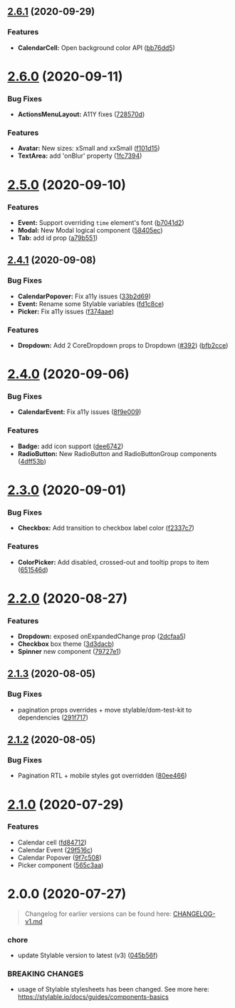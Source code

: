 ## [2.6.1](https://github.com/wix/wix-ui-tpa/compare/v2.6.0...v2.6.1) (2020-09-29)


### Features

* **CalendarCell:** Open background color API ([bb76dd5](https://github.com/wix/wix-ui-tpa/commit/bb76dd55fdabb118f92df9b1c279008c55a91cae))



# [2.6.0](https://github.com/wix/wix-ui-tpa/compare/v2.5.0...v2.6.0) (2020-09-11)


### Bug Fixes

* **ActionsMenuLayout:** A11Y fixes ([728570d](https://github.com/wix/wix-ui-tpa/commit/728570d3e11268a175bed5e084c8c6bcb0dee539))


### Features

* **Avatar:** New sizes: xSmall and xxSmall ([f101d15](https://github.com/wix/wix-ui-tpa/commit/f101d15f3f78759f6ba29bfb1adc14a1e736524a))
* **TextArea:** add 'onBlur' property  ([1fc7394](https://github.com/wix/wix-ui-tpa/commit/1fc7394c5b859c4221eb1361a8e41c3747a3de7a))



# [2.5.0](https://github.com/wix/wix-ui-tpa/compare/v2.4.1...v2.5.0) (2020-09-10)


### Features

* **Event:** Support overriding `time` element's font ([b7041d2](https://github.com/wix/wix-ui-tpa/commit/b7041d2cdffdc26d3c327476a2127edd411a3a81))
* **Modal:** New Modal logical component ([58405ec](https://github.com/wix/wix-ui-tpa/commit/58405ecadc720c66470359f82e1750bab111dd91))
* **Tab:** add id prop ([a79b551](https://github.com/wix/wix-ui-tpa/commit/a79b551a857a71578420b48259e2a4f4e2c9b529))



## [2.4.1](https://github.com/wix/wix-ui-tpa/compare/v2.4.0...v2.4.1) (2020-09-08)


### Bug Fixes

* **CalendarPopover:** Fix a11y issues ([33b2d69](https://github.com/wix/wix-ui-tpa/commit/33b2d69d2c5b52dd3548e156e1fc4f51acc71dba))
* **Event:** Rename some Stylable variables ([fd1c8ce](https://github.com/wix/wix-ui-tpa/commit/fd1c8cecc459efea5df9b45ba5b8b6c7f07180a5))
* **Picker:** Fix a11y issues ([f374aae](https://github.com/wix/wix-ui-tpa/commit/f374aae6747c36648a4162ec8291dc67dc51feb8))


### Features

* **Dropdown:** Add 2 CoreDropdown props to Dropdown ([#392](https://github.com/wix/wix-ui-tpa/issues/392)) ([bfb2cce](https://github.com/wix/wix-ui-tpa/commit/bfb2cced6e9a7bc72f8d90d1a519100ed383aa39))



# [2.4.0](https://github.com/wix/wix-ui-tpa/compare/v2.3.0...v2.4.0) (2020-09-06)


### Bug Fixes

* **CalendarEvent:** Fix a11y issues ([8f9e009](https://github.com/wix/wix-ui-tpa/commit/8f9e009aff62e72df78f077b78a550c8ca7a5168))


### Features

* **Badge:** add icon support ([dee6742](https://github.com/wix/wix-ui-tpa/commit/dee6742bd702c22b8d83f663ff476fe30cc70dcb))
* **RadioButton:** New RadioButton and RadioButtonGroup components ([4dff53b](https://github.com/wix/wix-ui-tpa/commit/4dff53bd987bc27f11298beb0e634c0234e36675))



# [2.3.0](https://github.com/wix/wix-ui-tpa/compare/v2.2.1...v2.3.0) (2020-09-01)


### Bug Fixes

* **Checkbox:**  Add transition to checkbox label color ([f2337c7](https://github.com/wix/wix-ui-tpa/commit/f2337c7a5589e0473675f3092fe1c89ffcc39220))


### Features

* **ColorPicker:** Add disabled, crossed-out and tooltip props to item ([651546d](https://github.com/wix/wix-ui-tpa/commit/651546dd423245faf391934c8394681c824f6db2))



# [2.2.0](https://github.com/wix/wix-ui-tpa/compare/v2.1.3...v2.2.0) (2020-08-27)


### Features

* **Dropdown:** exposed onExpandedChange prop ([2dcfaa5](https://github.com/wix/wix-ui-tpa/commit/2dcfaa54f877d366866aa5c118d604bc9b35973a))
* **Checkbox** box theme ([3d3dacb](https://github.com/wix/wix-ui-tpa/commit/3d3dacb8b2fafa78161d70a68feb00abf9e3370d))
* **Spinner** new component ([79727e1](https://github.com/wix/wix-ui-tpa/commit/79727e1bc313ad983e82401347e3c63f34d80c27))



## [2.1.3](https://github.com/wix/wix-ui-tpa/compare/v2.1.2...v2.1.3) (2020-08-05)


### Bug Fixes

* pagination props overrides + move stylable/dom-test-kit to dependencies  ([291f717](https://github.com/wix/wix-ui-tpa/commit/291f717d564cffd107f9d194ba9feca3f6d35c9b))



## [2.1.2](https://github.com/wix/wix-ui-tpa/compare/v2.1.1...v2.1.2) (2020-08-05)


### Bug Fixes

* Pagination RTL + mobile styles got overridden ([80ee466](https://github.com/wix/wix-ui-tpa/commit/80ee466e8d353f8f0d4860b1f08f124745670ccb))



# [2.1.0](https://github.com/wix/wix-ui-tpa/compare/v2.0.0...v2.1.0) (2020-07-29)


### Features

* Calendar cell ([fd84712](https://github.com/wix/wix-ui-tpa/commit/fd847125557746d74c468204bb97e5a497ab6a58))
* Calendar Event ([29f516c](https://github.com/wix/wix-ui-tpa/commit/29f516c220435686924bfa4369b0cb5a170acf59))
* Calendar Popover ([9f7c508](https://github.com/wix/wix-ui-tpa/commit/9f7c50863f6001009f81f2b4ee8eb30746765f3f))
* Picker component ([565c3aa](https://github.com/wix/wix-ui-tpa/commit/565c3aa490e6926f5df9f3f57ec683e0264f2205))



# 2.0.0 (2020-07-27)

> Changelog for earlier versions can be found here: [CHANGELOG-v1.md](./CHANGELOG-v1.md)


### chore

* update Stylable version to latest (v3) ([045b56f](https://github.com/wix/wix-ui-tpa/commit/045b56f3fea527bbcc3b51e2fd6730956b361e3a))


### BREAKING CHANGES

* usage of Stylable stylesheets has been changed. See more here: https://stylable.io/docs/guides/components-basics
